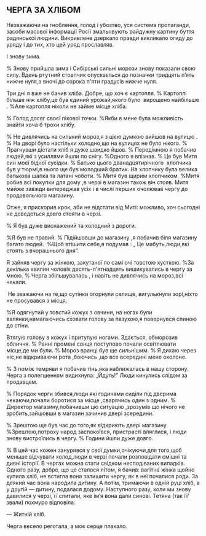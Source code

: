 ## ЧЕРГА ЗА ХЛІБОМ

Незважаючи на гноблення, голод і убозтво, уся система пропаганди, засоби масової інформації Росії змальовують райдужну картину буття радянської людини.
Викривлене дзеркало правди викликало огиду до уряду і до тих, хто цей уряд прославляв.

І знову зима.

% Знову прийшла зима і Сибірські сильні морози знову показали свою силу.
Вдень ртутний стовпчик опускається до позначки тридцять п’ять нижче нуля,а вночі до сорока п'яти градусів нижче нуля.

Три дні я вже не бачив хліба.
Добре, що хоч є картопля.
% Картоплі  більше ніж хлібу,це був єдиний урожай,якого було  вирощено найбільше .
%Але картопля ніколи не займе місце хліба.

% Голод досяг своєї пікової точки.
%Якби в мене була можливість знайти хоча б трохи хлібу.

% Не дивлячись на сильний мороз,я з цією думкою вийшов на вулицю .
% На дворі було настільки холодно,що на вулицях не було нікого.
% Прагнувши дістати хліб я дуже швидко йшов.
% Передімною я побачив людей,які з усиллями йшли по снігу.
%Одного я впізнав.
% Це був Митя син моєї бідної сусідки.
% Батько цього дванадцятирічного  хлопчика був у тюрмі,в нього ще був молодший братик.
На хлопчику була велика батькова шапка та латані чоботи.
% Митя був щирим хлопчиком.
%Митя робив всі покупки для дому ,в черзі в магазин також він стояв.
Митя майже завжди випереджав усіх і в числі перших очолював чергу до продовольчого магазину.

Отже, я прискорив крок, аби не відстати від Миті: можливо, хоч сьогодні не доведеться довго стояти в черзі.

% Я був дуже виснажений та холодний з дороги.

%Я був не правий.
% Підійшовши до магазину ,я побачив біля магазину багато людей.
 %Щоб втішити себе,я подумав : „ Це мабуть,люди,які стоять з вчорашнього дня”.

Я зайняв чергу за жінкою, закутаної по самі очі товстою хусткою.
%За декілька хвилин чоловік десять-п'ятнадцять вишикувались в чергу за мною.
% Черга збільшувалась , і навіть не дивлячись на мороз,всі чекали.

 Не зважаючи на те,що сутінки огорнули селище, вигулькнули зорі,ніхто не просувався з місця.

%Я одягнутий у товстий кожух з овчини, на ногах були валянки,намагаючись сховати голову за пазухою,я повернувся спиною до стіни.

Втягую голову в кожух і притупую ногами.
Здається, обморозив обличчя.
% Ранні промені сонця поступово почали освітлювати місце,де ми були.
% Мороз вранці був ще сильнішим.
% Я дихаю через ніс,не відкриваючи рота ,боючись ,що все всередині мене охолоне.

% З поміж темряви я побачив тінь,яка наближалась в нашу сторону.
Черга з полегшенням видихнула: „Йдуть!” Люди кинулись слідом за продавцем.

% Порядок черги збився,люди які годинами сиділи під дверима чекаючи,почали боротися за місце ,сварячись один з одним.
% Директор магазину,побачивши цю ситуацію ,зрозумів що нічого не зробить,зайшовши в магазин зачинив двері зсередини.

% Зрештою ще був час до того,як відкриють двері магазину.
%Зрештою,потроху народ заспокоївся, пристрасті вляглися, і люди знову вистроїлись в чергу.
% Години йшли дуже довго.

% В цей час кожен занурився у свої думки,очікуючи,для того,щоб меньше відчувати холод,люди в черзі почали розповідати смішні та дивні історії.
В чергах можна стати свідком несподіваних випадків.
Одного разу, добре, що це сталося літом, я бачив: вагітна жінка щойно купила хліб, не встигла вона залишити чергу, як в неї почалися роди.
За деякий час вона народила дитину.
А потім, тримаючи в одній руці хліб, а у другій — дитину, подалася додому.
Наступного разу, коли ми знову давилися у черзі, її спитали, яке ім’я вона дали синові.
Тетяна (так її' звали) похмуро відповіла:

— Житній хліб.

Черга весело реготала, а моє серце плакало.
